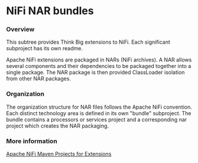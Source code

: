 NiFi NAR bundles
==========

### Overview

This subtree provides Think Big extensions to NiFi.  Each significant subproject has its own readme.

Apache NiFi extensions are packaged in NARs (NiFi archives). A NAR allows several components and their dependencies to be
packaged together into a single package. The NAR package is then provided ClassLoader isolation from other NAR packages. 

### Organization

The organization structure for NAR files follows the Apache NiFi convention.  Each distinct technology area is defined
in its own "bundle" subproject.  The bundle contains a processors or services project and a corresponding nar project which
creates the NAR packaging.


### More information

[Apache NiFi Maven Projects for Extensions](https://cwiki.apache.org/confluence/display/NIFI/Maven+Projects+for+Extensions)

